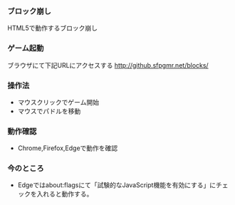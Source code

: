 ### ブロック崩し

HTML5で動作するブロック崩し

### ゲーム起動

ブラウザにて下記URLにアクセスする
http://github.sfpgmr.net/blocks/

### 操作法

* マウスクリックでゲーム開始
* マウスでパドルを移動

### 動作確認

* Chrome,Firefox,Edgeで動作を確認

### 今のところ

* Edgeではabout:flagsにて「試験的なJavaScript機能を有効にする」にチェックを入れると動作する。


